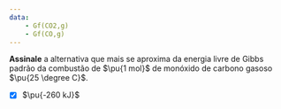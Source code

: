 ```yaml
---
data:
    - Gf(CO2,g)
    - Gf(CO,g)
---
```


**Assinale** a alternativa que mais se aproxima da energia livre de Gibbs padrão da combustão de $\pu{1 mol}$ de monóxido de carbono gasoso $\pu{25 \degree C}$.

- [x] $\pu{-260 kJ}$
